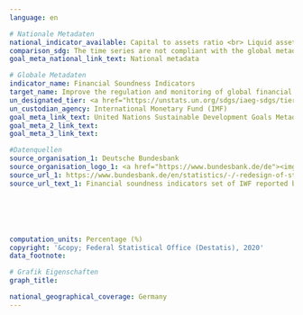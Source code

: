 ```yaml
---
language: en

# Nationale Metadaten
national_indicator_available: Capital to assets ratio <br> Liquid assets to short-term liabilities <br> Net open position in foreign exchange to capital <br> Nonperforming loans net of provisions to capital <br> Nonperforming loans net of provisions to gross loans <br> Regulatory Tier 1 capital to risk-weighted assets <br> Return on assets
comparison_sdg: The time series are not compliant with the global metadata, but provide additional information.
goal_meta_national_link_text: National metadata

# Globale Metadaten
indicator_name: Financial Soundness Indicators
target_name: Improve the regulation and monitoring of global financial markets and institutions and strengthen the implementation of such regulations
un_designated_tier: <a href="https://unstats.un.org/sdgs/iaeg-sdgs/tier-classification/" title="Click here for more information on the UN tier classification.">Tier I</a>
un_custodian_agency: International Monetary Fund (IMF)
goal_meta_link_text: United Nations Sustainable Development Goals Metadata
goal_meta_2_link_text: 
goal_meta_3_link_text: 

#Datenquellen
source_organisation_1: Deutsche Bundesbank
source_organisation_logo_1: <a href="https://www.bundesbank.de/de"><img src="https://g205sdgs.github.io/sdg-indicators/public/OrgImgEn/bundesbank.png" alt="Logo bundesbank" style="height:60px; width:148px" /></a>
source_url_1: https://www.bundesbank.de/en/statistics/-/-redesign-of-statistics-web-pages-798878
source_url_text_1: Financial soundness indicators set of IWF reported by Deutsche Bundesbank






computation_units: Percentage (%)
copyright: '&copy; Federal Statistical Office (Destatis), 2020'
data_footnote: 

# Grafik Eigenschaften
graph_title: 

national_geographical_coverage: Germany
---
```


<span></span>
